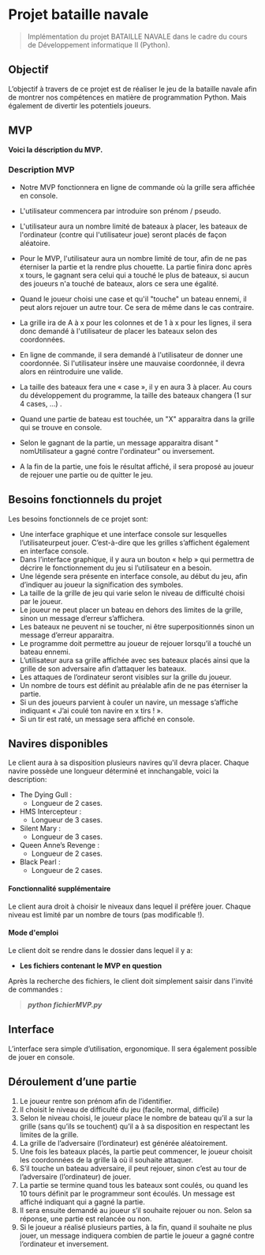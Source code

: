 # Projet bataille navale
> Implémentation du projet BATAILLE NAVALE dans le cadre du cours de Développement informatique II (Python).

## Objectif
L’objectif à travers de ce projet est de réaliser le jeu de la bataille navale afin de montrer nos compétences en matière de programmation Python. Mais également de divertir les potentiels joueurs.

## MVP
**Voici la déscription du MVP.**

### Description MVP
* Notre MVP fonctionnera en ligne de commande où la grille sera affichée en console. 

* L'utilisateur commencera par introduire son prénom / pseudo.

* L'utilisateur aura un nombre limité de bateaux à placer, les bateaux de l'ordinateur (contre qui l'utilisateur joue) seront placés de façon aléatoire.

* Pour le MVP, l'utilisateur aura un nombre limité de tour, afin de ne pas éterniser la partie et la rendre plus chouette. La partie finira donc après x tours, le gagnant sera celui qui a touché le plus de bateaux, si aucun des joueurs n'a touché de bateaux, alors ce sera une égalité.

* Quand le joueur choisi une case et qu'il "touche" un bateau ennemi, il peut alors rejouer un autre tour. Ce sera de même dans le cas contraire.

* La grille ira de A à x pour les colonnes et de 1 à x pour les lignes, il sera donc demandé à l'utilisateur de placer les bateaux selon des coordonnées.

* En ligne de commande, il sera demandé à l'utilisateur de donner une coordonnée. Si l'utilisateur insère une mauvaise coordonnée, il devra alors en réintroduire une valide.

* La taille des bateaux fera une « case », il y en aura 3 à placer. Au cours du développement du programme, la taille des bateaux changera (1 sur 4 cases, ...) .

* Quand une partie de bateau est touchée, un "X" apparaitra dans la grille qui se trouve en console.

* Selon le gagnant de la partie, un message apparaitra disant " nomUtilisateur a gagné contre l'ordinateur" ou inversement.

* A la fin de la partie, une fois le résultat affiché, il sera proposé au joueur de rejouer une partie ou de quitter le jeu.
## Besoins fonctionnels du projet
Les besoins fonctionnels de ce projet sont:
* Une interface graphique et une interface console sur lesquelles l’utilisateurpeut jouer. C’est-à-dire que les grilles s’affichent également en interface console.
* Dans l’interface graphique, il y aura un bouton « help » qui permettra de décrire le fonctionnement du jeu si l’utilisateur en a besoin.
* Une légende sera présente en interface console, au début du jeu, afin d’indiquer au joueur la signification des symboles.
* La taille de la grille de jeu qui varie selon le niveau de difficulté choisi par le joueur.
* Le joueur ne peut placer un bateau en dehors des limites de la grille, sinon un message d’erreur s’affichera.
* Les bateaux ne peuvent ni se toucher, ni être superpositionnés sinon un message d’erreur apparaitra.
* Le programme doit permettre au joueur de rejouer lorsqu’il a touché un bateau ennemi.
* L’utilisateur aura sa grille affichée avec ses bateaux placés ainsi que la grille de son adversaire afin d’attaquer les bateaux.
* Les attaques de l’ordinateur seront visibles sur la grille du joueur.
* Un nombre de tours est définit au préalable afin de ne pas éterniser la partie.
* Si un des joueurs parvient à couler un navire, un message s’affiche indiquant « J’ai coulé ton navire en x tirs ! ».
* Si un tir est raté, un message sera affiché en console.

## Navires disponibles
Le client aura à sa disposition plusieurs navires qu'il devra placer.
Chaque navire possède une longueur déterminé et innchangable, voici la description:
* The Dying Gull :
    * Longueur de 2 cases.
* HMS Intercepteur :
    * Longueur de 3 cases.
* Silent Mary :
    * Longueur de 3 cases.
* Queen Anne’s Revenge :
    * Longueur de 2 cases.
* Black Pearl :
    * Longueur de 2 cases.

#### Fonctionnalité supplémentaire
Le client aura droit à choisir le niveaux dans lequel il préfère jouer. Chaque niveau est limité par un nombre de tours (pas modificable !).

#### Mode d'emploi

Le client doit se rendre dans le dossier dans lequel il y a:
 * **__Les fichiers contenant le MVP en question__** 

Après la recherche des fichiers, le client doit simplement saisir dans l'invité de commandes :
 > **_python fichierMVP.py_**



## Interface
L’interface sera simple d’utilisation, ergonomique. Il sera également possible de jouer en console.


## Déroulement d’une partie

1. Le joueur rentre son prénom afin de l’identifier.
2. Il choisit le niveau de difficulté du jeu (facile, normal, difficile)
3. Selon le niveau choisi, le joueur place le nombre de bateau qu’il a sur la grille (sans qu’ils se touchent) qu’il a à sa disposition en respectant les limites de la grille.
4. La grille de l’adversaire (l’ordinateur) est générée aléatoirement.
5. Une fois les bateaux placés, la partie peut commencer, le joueur choisit les coordonnées de la grille là où il souhaite attaquer.
6. S’il touche un bateau adversaire, il peut rejouer, sinon c’est au tour de l’adversaire (l’ordinateur) de jouer.
7. La partie se termine quand tous les bateaux sont coulés, ou quand les 10 tours définit par le programmeur sont écoulés. Un message est affiché indiquant qui a gagné la partie.
8. Il sera ensuite demandé au joueur s’il souhaite rejouer ou non. Selon sa réponse, une partie est relancée ou non.
9. Si le joueur a réalisé plusieurs parties, à la fin, quand il souhaite ne plus jouer, un message indiquera combien de partie le joueur a gagné contre l’ordinateur et inversement.
